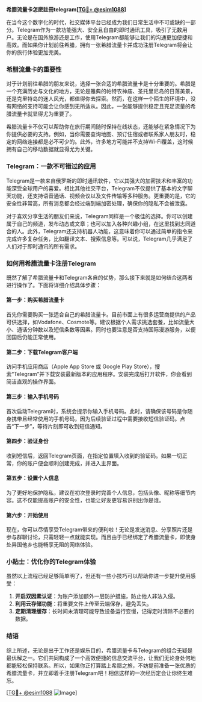 **希腊流量卡怎麽註冊telegram[[TG💪+ @esim1088](https://t.me/s/esim1088)]**

在当今这个数字化的时代，社交媒体平台已经成为我们日常生活中不可或缺的一部分。Telegram作为一款功能强大、安全且自由的即时通讯工具，吸引了无数用户。无论是在国外旅游还是工作，使用Telegram都能够让我们的沟通更加便捷和高效。而如果你计划前往希腊，拥有一张希腊流量卡并成功注册Telegram将会让你的旅行体验更加完美。

### 希腊流量卡的重要性

对于计划前往希腊的朋友来说，选择一张合适的希腊流量卡是十分重要的。希腊是一个充满历史与文化的地方，无论是雅典的帕特农神庙、圣托里尼岛的日落美景，还是克里特岛的迷人风光，都值得你去探索。然而，在这样一个陌生的环境中，没有网络的支持可能会让你感到无所适从。因此，一张能够提供稳定且充足流量的希腊流量卡就显得尤为重要了。

希腊流量卡不仅可以帮助你在旅行期间随时保持在线状态，还能够在紧急情况下为你提供必要的支持。例如，当你需要查询地图、预订住宿或者联系家人朋友时，稳定的网络连接都是必不可少的。此外，许多地方可能并不支持Wi-Fi覆盖，这时候拥有自己的移动数据就显得尤为关键。

### Telegram：一款不可错过的应用

Telegram是一款来自俄罗斯的即时通讯软件，它以其强大的加密技术和丰富的功能深受全球用户的喜爱。相比其他社交平台，Telegram不仅提供了基本的文字聊天功能，还支持语音通话、视频会议以及文件传输等多种服务。更重要的是，它的安全性非常高，所有消息都会经过端到端加密处理，确保你的隐私不会被泄露。

对于喜欢分享生活的朋友们来说，Telegram同样是一个极佳的选择。你可以创建属于自己的频道，发布动态或文章；也可以加入各种兴趣小组，在这里找到志同道合的人。此外，Telegram还支持机器人功能，这意味着你可以通过简单的指令来完成许多复杂任务，比如翻译文本、搜索信息等。可以说，Telegram几乎满足了人们对于即时通讯的所有需求。

### 如何用希腊流量卡注册Telegram

既然了解了希腊流量卡和Telegram各自的优势，那么接下来就是如何结合这两者进行操作了。下面将详细介绍具体步骤：

#### 第一步：购买希腊流量卡
首先你需要购买一张适合自己的希腊流量卡。目前市面上有很多运营商提供的产品可供选择，如Vodafone、Cosmote等。建议根据个人需求挑选套餐，比如流量大小、通话分钟数以及短信条数等因素。同时也要注意是否支持国际漫游服务，以便回国后仍能正常使用。

#### 第二步：下载Telegram客户端
访问手机应用商店（Apple App Store 或 Google Play Store），搜索“Telegram”并下载安装最新版本的应用程序。安装完成后打开软件，你会看到简洁直观的操作界面。

#### 第三步：输入手机号码
首次启动Telegram时，系统会提示你输入手机号码。此时，请确保该号码是你随身携带且经常使用的手机号码，因为后续验证过程中需要接收短信验证码。点击“下一步”，等待片刻即可收到短信通知。

#### 第四步：验证身份
收到短信后，返回Telegram页面，在指定位置填入收到的验证码。如果一切正常，你的账户便会顺利创建完成，并进入主界面。

#### 第五步：设置个人信息
为了更好地保护隐私，建议在初次登录时完善个人信息，包括头像、昵称等细节内容。这不仅能提高账户的安全性，也能让好友更容易识别出你是谁。

#### 第六步：开始使用
现在，你可以尽情享受Telegram带来的便利啦！无论是发送消息、分享照片还是参与群聊讨论，只需轻轻一点就能实现。而且由于已经绑定了希腊流量卡，即使身处异国他乡也能畅享无阻的网络体验。

### 小贴士：优化你的Telegram体验
虽然以上流程已经足够简单明了，但还有一些小技巧可以帮助你进一步提升使用感受：
1. **开启双因素认证**：为账户添加额外一层防护措施，防止他人非法入侵。
2. **利用云存储功能**：将重要文件上传至云端保存，避免丢失。
3. **定期清理缓存**：长时间未清理可能导致设备运行变慢，记得定时清除不必要的数据。

### 结语

综上所述，无论是出于工作还是娱乐目的，希腊流量卡与Telegram的组合无疑是最优解之一。它们共同构成了一个高效便捷的信息交流平台，让我们无论身处何地都能轻松保持联系。所以，如果你正打算踏上希腊之旅，不妨提前准备一张优质的希腊流量卡，并立即着手注册Telegram吧！相信这样的一次经历定会让你终生难忘。

[[TG💪+ @esim1088](https://t.me/s/esim1088) ![Image](https://i.postimg.cc/4NQfJmqS/Snipaste-2025-05-13-00-14-12.png)]